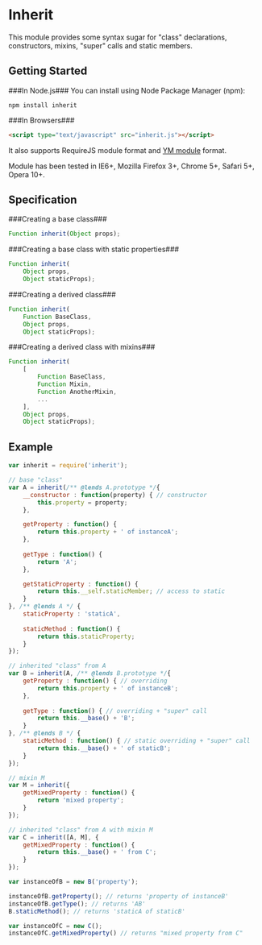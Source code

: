 Inherit
============
This module provides some syntax sugar for "class" declarations, constructors, mixins, "super" calls and static members.

Getting Started
---------------
###In Node.js###
You can install using Node Package Manager (npm):

    npm install inherit

###In Browsers###
```html
<script type="text/javascript" src="inherit.js"></script>
```
It also supports RequireJS module format and [YM module](https://github.com/ymaps/modules) format.

Module has been tested in IE6+, Mozilla Firefox 3+, Chrome 5+, Safari 5+, Opera 10+.

Specification
-------------
###Creating a base class###
````js
Function inherit(Object props);
````
###Creating a base class with static properties###
````js
Function inherit(
    Object props,
    Object staticProps);
````
###Creating a derived class###
````js
Function inherit(
    Function BaseClass,
    Object props,
    Object staticProps);
````
###Creating a derived class with mixins###
````js
Function inherit(
    [
        Function BaseClass,
        Function Mixin,
        Function AnotherMixin,
        ...
    ],
    Object props,
    Object staticProps);
````

Example
------------
```javascript
var inherit = require('inherit');

// base "class"
var A = inherit(/** @lends A.prototype */{
    __constructor : function(property) { // constructor
        this.property = property;
    },

    getProperty : function() {
        return this.property + ' of instanceA';
    },
    
    getType : function() {
        return 'A';
    },

    getStaticProperty : function() {
        return this.__self.staticMember; // access to static
    }
}, /** @lends A */ {    
    staticProperty : 'staticA',
    
    staticMethod : function() {
        return this.staticProperty;
    }
});

// inherited "class" from A
var B = inherit(A, /** @lends B.prototype */{
    getProperty : function() { // overriding
        return this.property + ' of instanceB';
    },
    
    getType : function() { // overriding + "super" call
        return this.__base() + 'B';
    }
}, /** @lends B */ {
    staticMethod : function() { // static overriding + "super" call
        return this.__base() + ' of staticB';
    }
});

// mixin M
var M = inherit({
    getMixedProperty : function() {
        return 'mixed property';
    }
});

// inherited "class" from A with mixin M
var C = inherit([A, M], {
    getMixedProperty : function() {
        return this.__base() + ' from C';
    }
});

var instanceOfB = new B('property');

instanceOfB.getProperty(); // returns 'property of instanceB'
instanceOfB.getType(); // returns 'AB'
B.staticMethod(); // returns 'staticA of staticB'

var instanceOfC = new C();
instanceOfC.getMixedProperty() // returns "mixed property from C"
```
